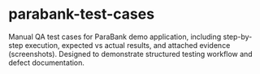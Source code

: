 # parabank-test-cases
Manual QA test cases for ParaBank demo application, including step-by-step execution, expected vs actual results, and attached evidence (screenshots). Designed to demonstrate structured testing workflow and defect documentation.
